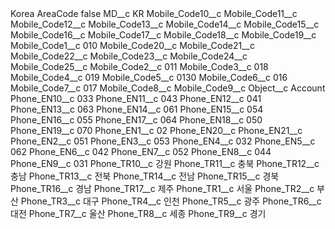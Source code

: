 <?xml version="1.0" encoding="UTF-8"?>
<CustomMetadata xmlns="http://soap.sforce.com/2006/04/metadata" xmlns:xsi="http://www.w3.org/2001/XMLSchema-instance" xmlns:xsd="http://www.w3.org/2001/XMLSchema">
    <label>Korea AreaCode</label>
    <protected>false</protected>
    <values>
        <field>MD__c</field>
        <value xsi:type="xsd:string">KR</value>
    </values>
    <values>
        <field>Mobile_Code10__c</field>
        <value xsi:nil="true"/>
    </values>
    <values>
        <field>Mobile_Code11__c</field>
        <value xsi:nil="true"/>
    </values>
    <values>
        <field>Mobile_Code12__c</field>
        <value xsi:nil="true"/>
    </values>
    <values>
        <field>Mobile_Code13__c</field>
        <value xsi:nil="true"/>
    </values>
    <values>
        <field>Mobile_Code14__c</field>
        <value xsi:nil="true"/>
    </values>
    <values>
        <field>Mobile_Code15__c</field>
        <value xsi:nil="true"/>
    </values>
    <values>
        <field>Mobile_Code16__c</field>
        <value xsi:nil="true"/>
    </values>
    <values>
        <field>Mobile_Code17__c</field>
        <value xsi:nil="true"/>
    </values>
    <values>
        <field>Mobile_Code18__c</field>
        <value xsi:nil="true"/>
    </values>
    <values>
        <field>Mobile_Code19__c</field>
        <value xsi:nil="true"/>
    </values>
    <values>
        <field>Mobile_Code1__c</field>
        <value xsi:type="xsd:string">010</value>
    </values>
    <values>
        <field>Mobile_Code20__c</field>
        <value xsi:nil="true"/>
    </values>
    <values>
        <field>Mobile_Code21__c</field>
        <value xsi:nil="true"/>
    </values>
    <values>
        <field>Mobile_Code22__c</field>
        <value xsi:nil="true"/>
    </values>
    <values>
        <field>Mobile_Code23__c</field>
        <value xsi:nil="true"/>
    </values>
    <values>
        <field>Mobile_Code24__c</field>
        <value xsi:nil="true"/>
    </values>
    <values>
        <field>Mobile_Code25__c</field>
        <value xsi:nil="true"/>
    </values>
    <values>
        <field>Mobile_Code2__c</field>
        <value xsi:type="xsd:string">011</value>
    </values>
    <values>
        <field>Mobile_Code3__c</field>
        <value xsi:type="xsd:string">018</value>
    </values>
    <values>
        <field>Mobile_Code4__c</field>
        <value xsi:type="xsd:string">019</value>
    </values>
    <values>
        <field>Mobile_Code5__c</field>
        <value xsi:type="xsd:string">0130</value>
    </values>
    <values>
        <field>Mobile_Code6__c</field>
        <value xsi:type="xsd:string">016</value>
    </values>
    <values>
        <field>Mobile_Code7__c</field>
        <value xsi:type="xsd:string">017</value>
    </values>
    <values>
        <field>Mobile_Code8__c</field>
        <value xsi:nil="true"/>
    </values>
    <values>
        <field>Mobile_Code9__c</field>
        <value xsi:nil="true"/>
    </values>
    <values>
        <field>Object__c</field>
        <value xsi:type="xsd:string">Account</value>
    </values>
    <values>
        <field>Phone_EN10__c</field>
        <value xsi:type="xsd:string">033</value>
    </values>
    <values>
        <field>Phone_EN11__c</field>
        <value xsi:type="xsd:string">043</value>
    </values>
    <values>
        <field>Phone_EN12__c</field>
        <value xsi:type="xsd:string">041</value>
    </values>
    <values>
        <field>Phone_EN13__c</field>
        <value xsi:type="xsd:string">063</value>
    </values>
    <values>
        <field>Phone_EN14__c</field>
        <value xsi:type="xsd:string">061</value>
    </values>
    <values>
        <field>Phone_EN15__c</field>
        <value xsi:type="xsd:string">054</value>
    </values>
    <values>
        <field>Phone_EN16__c</field>
        <value xsi:type="xsd:string">055</value>
    </values>
    <values>
        <field>Phone_EN17__c</field>
        <value xsi:type="xsd:string">064</value>
    </values>
    <values>
        <field>Phone_EN18__c</field>
        <value xsi:type="xsd:string">050</value>
    </values>
    <values>
        <field>Phone_EN19__c</field>
        <value xsi:type="xsd:string">070</value>
    </values>
    <values>
        <field>Phone_EN1__c</field>
        <value xsi:type="xsd:string">02</value>
    </values>
    <values>
        <field>Phone_EN20__c</field>
        <value xsi:nil="true"/>
    </values>
    <values>
        <field>Phone_EN21__c</field>
        <value xsi:nil="true"/>
    </values>
    <values>
        <field>Phone_EN2__c</field>
        <value xsi:type="xsd:string">051</value>
    </values>
    <values>
        <field>Phone_EN3__c</field>
        <value xsi:type="xsd:string">053</value>
    </values>
    <values>
        <field>Phone_EN4__c</field>
        <value xsi:type="xsd:string">032</value>
    </values>
    <values>
        <field>Phone_EN5__c</field>
        <value xsi:type="xsd:string">062</value>
    </values>
    <values>
        <field>Phone_EN6__c</field>
        <value xsi:type="xsd:string">042</value>
    </values>
    <values>
        <field>Phone_EN7__c</field>
        <value xsi:type="xsd:string">052</value>
    </values>
    <values>
        <field>Phone_EN8__c</field>
        <value xsi:type="xsd:string">044</value>
    </values>
    <values>
        <field>Phone_EN9__c</field>
        <value xsi:type="xsd:string">031</value>
    </values>
    <values>
        <field>Phone_TR10__c</field>
        <value xsi:type="xsd:string">강원</value>
    </values>
    <values>
        <field>Phone_TR11__c</field>
        <value xsi:type="xsd:string">충북</value>
    </values>
    <values>
        <field>Phone_TR12__c</field>
        <value xsi:type="xsd:string">충남</value>
    </values>
    <values>
        <field>Phone_TR13__c</field>
        <value xsi:type="xsd:string">전북</value>
    </values>
    <values>
        <field>Phone_TR14__c</field>
        <value xsi:type="xsd:string">전남</value>
    </values>
    <values>
        <field>Phone_TR15__c</field>
        <value xsi:type="xsd:string">경북</value>
    </values>
    <values>
        <field>Phone_TR16__c</field>
        <value xsi:type="xsd:string">경남</value>
    </values>
    <values>
        <field>Phone_TR17__c</field>
        <value xsi:type="xsd:string">제주</value>
    </values>
    <values>
        <field>Phone_TR1__c</field>
        <value xsi:type="xsd:string">서울</value>
    </values>
    <values>
        <field>Phone_TR2__c</field>
        <value xsi:type="xsd:string">부산</value>
    </values>
    <values>
        <field>Phone_TR3__c</field>
        <value xsi:type="xsd:string">대구</value>
    </values>
    <values>
        <field>Phone_TR4__c</field>
        <value xsi:type="xsd:string">인천</value>
    </values>
    <values>
        <field>Phone_TR5__c</field>
        <value xsi:type="xsd:string">광주</value>
    </values>
    <values>
        <field>Phone_TR6__c</field>
        <value xsi:type="xsd:string">대전</value>
    </values>
    <values>
        <field>Phone_TR7__c</field>
        <value xsi:type="xsd:string">울산</value>
    </values>
    <values>
        <field>Phone_TR8__c</field>
        <value xsi:type="xsd:string">세종</value>
    </values>
    <values>
        <field>Phone_TR9__c</field>
        <value xsi:type="xsd:string">경기</value>
    </values>
</CustomMetadata>
